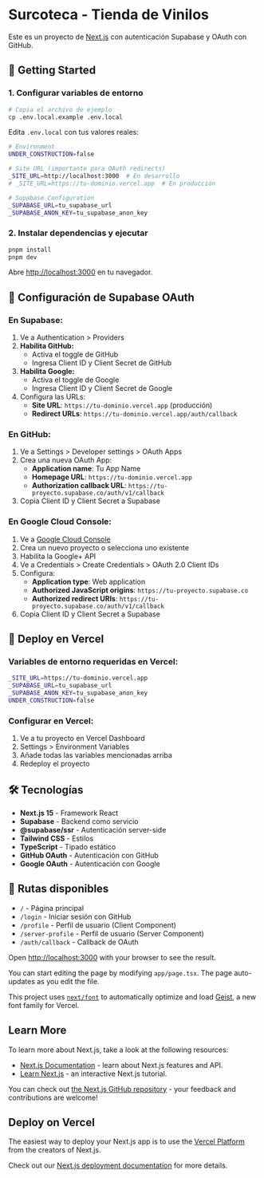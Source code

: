 # Surcoteca - Tienda de Vinilos

Este es un proyecto de [Next.js](https://nextjs.org) con autenticación Supabase y OAuth con GitHub.

## 🚀 Getting Started

### 1. Configurar variables de entorno

```bash
# Copia el archivo de ejemplo
cp .env.local.example .env.local
```

Edita `.env.local` con tus valores reales:

```bash
# Environment
UNDER_CONSTRUCTION=false

# Site URL (importante para OAuth redirects)
_SITE_URL=http://localhost:3000  # En desarrollo
# _SITE_URL=https://tu-dominio.vercel.app  # En producción

# Supabase Configuration
_SUPABASE_URL=tu_supabase_url
_SUPABASE_ANON_KEY=tu_supabase_anon_key
```

### 2. Instalar dependencias y ejecutar

```bash
pnpm install
pnpm dev
```

Abre [http://localhost:3000](http://localhost:3000) en tu navegador.

## 🔐 Configuración de Supabase OAuth

### En Supabase:
1. Ve a Authentication > Providers
2. **Habilita GitHub:**
   - Activa el toggle de GitHub
   - Ingresa Client ID y Client Secret de GitHub
3. **Habilita Google:**
   - Activa el toggle de Google
   - Ingresa Client ID y Client Secret de Google
4. Configura las URLs:
   - **Site URL**: `https://tu-dominio.vercel.app` (producción)
   - **Redirect URLs**: `https://tu-dominio.vercel.app/auth/callback`

### En GitHub:
1. Ve a Settings > Developer settings > OAuth Apps  
2. Crea una nueva OAuth App:
   - **Application name**: Tu App Name
   - **Homepage URL**: `https://tu-dominio.vercel.app`
   - **Authorization callback URL**: `https://tu-proyecto.supabase.co/auth/v1/callback`
3. Copia Client ID y Client Secret a Supabase

### En Google Cloud Console:
1. Ve a [Google Cloud Console](https://console.cloud.google.com/)
2. Crea un nuevo proyecto o selecciona uno existente
3. Habilita la Google+ API
4. Ve a Credentials > Create Credentials > OAuth 2.0 Client IDs
5. Configura:
   - **Application type**: Web application
   - **Authorized JavaScript origins**: `https://tu-proyecto.supabase.co`
   - **Authorized redirect URIs**: `https://tu-proyecto.supabase.co/auth/v1/callback`
6. Copia Client ID y Client Secret a Supabase

## 🚀 Deploy en Vercel

### Variables de entorno requeridas en Vercel:
```bash
_SITE_URL=https://tu-dominio.vercel.app
_SUPABASE_URL=tu_supabase_url  
_SUPABASE_ANON_KEY=tu_supabase_anon_key
UNDER_CONSTRUCTION=false
```

### Configurar en Vercel:
1. Ve a tu proyecto en Vercel Dashboard
2. Settings > Environment Variables
3. Añade todas las variables mencionadas arriba
4. Redeploy el proyecto

## 🛠️ Tecnologías

- **Next.js 15** - Framework React
- **Supabase** - Backend como servicio
- **@supabase/ssr** - Autenticación server-side  
- **Tailwind CSS** - Estilos
- **TypeScript** - Tipado estático
- **GitHub OAuth** - Autenticación con GitHub
- **Google OAuth** - Autenticación con Google

## 📱 Rutas disponibles

- `/` - Página principal
- `/login` - Iniciar sesión con GitHub
- `/profile` - Perfil de usuario (Client Component)
- `/server-profile` - Perfil de usuario (Server Component)
- `/auth/callback` - Callback de OAuth

Open [http://localhost:3000](http://localhost:3000) with your browser to see the result.

You can start editing the page by modifying `app/page.tsx`. The page auto-updates as you edit the file.

This project uses [`next/font`](https://nextjs.org/docs/app/building-your-application/optimizing/fonts) to automatically optimize and load [Geist](https://vercel.com/font), a new font family for Vercel.

## Learn More

To learn more about Next.js, take a look at the following resources:

- [Next.js Documentation](https://nextjs.org/docs) - learn about Next.js features and API.
- [Learn Next.js](https://nextjs.org/learn) - an interactive Next.js tutorial.

You can check out [the Next.js GitHub repository](https://github.com/vercel/next.js) - your feedback and contributions are welcome!

## Deploy on Vercel

The easiest way to deploy your Next.js app is to use the [Vercel Platform](https://vercel.com/new?utm_medium=default-template&filter=next.js&utm_source=create-next-app&utm_campaign=create-next-app-readme) from the creators of Next.js.

Check out our [Next.js deployment documentation](https://nextjs.org/docs/app/building-your-application/deploying) for more details.
